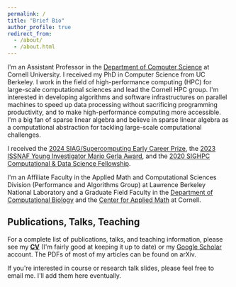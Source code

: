 ```yaml
---
permalink: /
title: "Brief Bio"
author_profile: true
redirect_from: 
  - /about/
  - /about.html
---
```


I'm an Assistant Professor in the [Department of Computer Science](https://cis.cornell.edu/) at Cornell University.
I received my PhD in Computer Science from UC Berkeley. I work in the field of high-performance computing (HPC) for large-scale computational sciences and lead the Cornell HPC group. I'm interested in developing algorithms and software infrastructures on parallel machines to speed up data processing without sacrificing programming productivity, and to make high-performance computing more accessible. I'm a big fan of sparse linear algebra and believe in sparse linear algebra as a computational abstraction for tackling large-scale computational challenges.

<!-- 
A data-driven personal website
====== -->

I received the [2024 SIAG/Supercomputing Early Career Prize](https://www.siam.org/prizes-recognition/activity-group-prizes/detail/siag-sc-early-career-prize), the [2023 ISSNAF Young Investigator Mario Gerla Award](https://cis.cornell.edu/guidi-wins-issnaf-young-investigator-mario-gerla-award), and the [2020 SIGHPC Computational & Data Science Fellowship](https://www.sighpc.org/for-your-career/fellowships/2020-fellowship-winners?fbclid=IwAR2N8swtCYgNH3phRmrFtASSC42b4oN5joG1l5XHFSdnkMY6U4HvZt3olLE). 

I'm an Affiliate Faculty in the Applied Math and Computational Sciences Division (Performance and Algorithms Group) at Lawrence Berkeley National Laboratory and a Graduate Field Faculty in the [Department of Computational Biology](https://gradschool.cornell.edu/academics/fields-of-study/field/computational-biology/) and the [Center for Applied Math](https://www.cam.cornell.edu/cam) at Cornell.

<!--and the Tl;dr version of my **[Research Statement](https://drive.google.com/file/d/1_HVC4HkkyBMqUx8AiTHeyjgwlSdYG3j6/view?usp=sharing)**.-->

Publications, Talks, Teaching
------
For a complete list of publications, talks, and teaching information, please see my **[CV](https://drive.google.com/file/d/1DmJgPIFg6S-B0bqvqWFUmrmk6czYVmy5/view?usp=sharing)** (I'm fairly good at keeping it up to date) or my [Google Scholar](https://scholar.google.com/citations?user=UZLC4TYAAAAJ) account. The PDFs of most of my articles can be found on arXiv. 

If you're interested in course or research talk slides, please feel free to email me. I'll add them here eventually.

<!-- Cornell HPC Group
------

I'm the proud PhD (co-)advisor of:

* [Julian Bellavita](https://jb2695.wixsite.com/jbellavita) (2023 --)
* [Ben Landrum](http://ben-landrum.com/) with [Professor Alex Conway](https://ajhconway.com/) (2024 --)
* [Irene Simó Muñoz](https://isimo00.github.io/) (2025 --)

Current MEng students:

* Andrew Chang
* Nakul Iyer
* Matthew Rubino

Current undergraduate students:

* Noam Benson-Tilsen (PhD student at Yale starting Fall 2025)
* Thomas McFarland
* Aaron Li
* Nolan Lizmi
* Zander Scharzberg

For a complete list of current and past students, please see my **[CV](https://drive.google.com/file/d/1DmJgPIFg6S-B0bqvqWFUmrmk6czYVmy5/view?usp=sharing)**. I'll likely hire one PhD student with background in parallel programming and interest in high-performance computing for computational sciences next year (to start Fall 2026). The admissions process is through [Cornell CIS](https://www.cs.cornell.edu/phd/admissions) and not through me personally.

Useful Resources for Students
------

The list is under construction but in the meantime:

* [A doc with advice related to graduate school application](https://docs.google.com/document/d/1et1FK4_GlAZrxd7JoPzfqcLAZh_9sOm7HMov_hDGo98/preview?pli=1) (I wrote this as a graduate student at UCB, but it generally applies to any research university).
* [A repository with advice related to graduate school application, research, and PhD related to (mostly) CS, NLP, and ML](https://github.com/shaily99/advice).
* [A curated list of application resources for prospective graduate students in Computer Science](https://github.com/chinasaokolo/csGraduateApps).
* [Non-Technical Talks by David Patterson, UC Berkeley](https://people.eecs.berkeley.edu/~pattrsn/talks/nontech.html).
* [How to Give a Good Colloquium by John E. McCarthy, Washington University in St. Louis](https://drive.google.com/file/d/1AQJXRWYYY4o6AnBGB26NXccOdgnbMdQw/view?usp=sharing).
 -->
